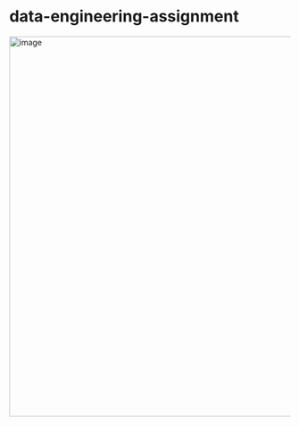 # data-engineering-assignment
<img width="1365" height="681" alt="image" src="https://github.com/user-attachments/assets/285ddc5b-c591-432d-bbf0-df9e700988ca" />
